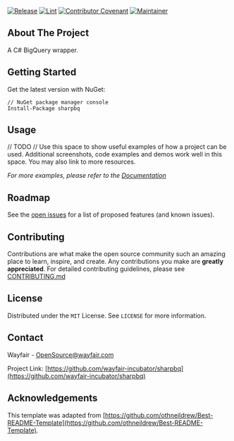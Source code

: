 [![Release](https://img.shields.io/github/v/release/wayfair-incubator/sharpbq?display_name=tag)](CHANGELOG.md)
[![Lint](https://github.com/wayfair-incubator/sharpbq/actions/workflows/lint.yml/badge.svg?branch=main)](https://github.com/wayfair-incubator/sharpbq/actions/workflows/lint.yml)
[![Contributor Covenant](https://img.shields.io/badge/Contributor%20Covenant-2.0-4baaaa.svg)](CODE_OF_CONDUCT.md)
[![Maintainer](https://img.shields.io/badge/Maintainer-Wayfair-7F187F)](https://wayfair.github.io)

## About The Project

A C# BigQuery wrapper.

## Getting Started

Get the latest version with NuGet:

```shell
// NuGet package manager console
Install-Package sharpbq
```

## Usage

// TODO
// Use this space to show useful examples of how a project can be used. Additional screenshots, code examples and demos work well in this space. You may also link to more resources.

_For more examples, please refer to the [Documentation](https://wayfair-incubator.github.io/sharpbq)_

## Roadmap

See the [open issues](https://github.com/wayfair-incubator/sharpbq/issues) for a list of proposed features (and known issues).

## Contributing

Contributions are what make the open source community such an amazing place to learn, inspire, and create. Any contributions you make are **greatly appreciated**. For detailed contributing guidelines, please see [CONTRIBUTING.md](CONTRIBUTING.md)

## License

Distributed under the `MIT` License. See `LICENSE` for more information.

## Contact

Wayfair - OpenSource@wayfair.com

Project Link: [https://github.com/wayfair-incubator/sharpbq](https://github.com/wayfair-incubator/sharpbq)

## Acknowledgements

This template was adapted from
[https://github.com/othneildrew/Best-README-Template](https://github.com/othneildrew/Best-README-Template).
